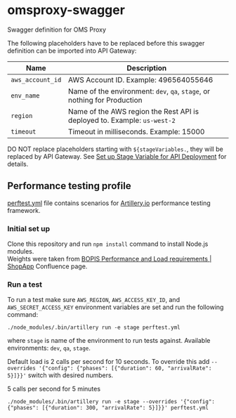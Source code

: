 # omsproxy-swagger

Swagger definition for OMS Proxy

The following placeholders have to be replaced before this swagger definition can be imported into API Gateway:

| Name | Description |
| ---- | ----------- |
| `aws_account_id` | AWS Account ID. Example: 496564055646 |
| `env_name` | Name of the environment: `dev`, `qa`, `stage`, or nothing for Production |
| `region` | Name of the AWS region the Rest API is deployed to. Example: `us-west-2` |
| `timeout` | Timeout in milliseconds. Example: 15000 |

DO NOT replace placeholders starting with `${stageVariables.`, they will be replaced by API Gateway. See [Set up Stage Variable for API Deployment](https://docs.aws.amazon.com/apigateway/latest/developerguide/stage-variables.html) for details.

## Performance testing profile
[perftest.yml](perftest.yml) file contains scenarios for [Artillery.io](https://artillery.io/) performance testing framework.

### Initial set up
Clone this repository and run `npm install` command to install Node.js modules.  
Weights were taken from [BOPIS Performance and Load requirements | ShopApp](https://lululemon.atlassian.net/wiki/spaces/MAC/pages/659980980/BOPIS+Performance+and+Load+requirements+ShopApp) Confluence page.

### Run a test
To run a test make sure `AWS_REGION`, `AWS_ACCESS_KEY_ID`, and `AWS_SECRET_ACCESS_KEY` environment variables are set and run the following command:
```
./node_modules/.bin/artillery run -e stage perftest.yml
```
where `stage` is name of the environment to run tests against. Available environments: `dev`, `qa`, `stage`.

Default load is 2 calls per second for 10 seconds. To override this add `--overrides '{"config": {"phases": [{"duration": 60, "arrivalRate": 5}]}}'` switch with desired numbers.

5 calls per second for 5 minutes
```
./node_modules/.bin/artillery run -e stage --overrides '{"config": {"phases": [{"duration": 300, "arrivalRate": 5}]}}' perftest.yml
```
